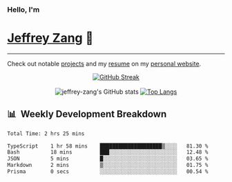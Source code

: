 
### Hello, I'm 
# [Jeffrey Zang](https://www.linkedin.com/in/jeffreyzang/) 🦀

---

Check out notable [projects](https://jeffz.dev/projects) and my [resume](https://jeffz.dev/resume) on my [personal website](https://jeffz.dev/).

<div align = 'center'>

[![GitHub Streak](https://github-readme-streak-stats.herokuapp.com/?user=jeffrey-zang&theme=tokyonight)](https://git.io/streak-stats)
<br></br>
![jeffrey-zang's GitHub stats](https://github-readme-stats.vercel.app/api?username=jeffrey-zang&show_icons=true&theme=tokyonight&hide_rank=true&hide=stars) 
[![Top Langs](https://github-readme-stats.vercel.app/api/top-langs/?username=jeffrey-zang&hide=ShaderLab,HLSL&layout=compact&theme=tokyonight)](https://github.com/anuraghazra/github-readme-stats)

</div>

## 📊 &nbsp;Weekly Development Breakdown
<!--START_SECTION:waka-->

```txt
Total Time: 2 hrs 25 mins

TypeScript    1 hr 58 mins    ████████████████████▒░░░░   81.30 %
Bash          18 mins         ███░░░░░░░░░░░░░░░░░░░░░░   12.48 %
JSON          5 mins          █░░░░░░░░░░░░░░░░░░░░░░░░   03.65 %
Markdown      2 mins          ▒░░░░░░░░░░░░░░░░░░░░░░░░   01.75 %
Prisma        0 secs          ░░░░░░░░░░░░░░░░░░░░░░░░░   00.54 %
```

<!--END_SECTION:waka-->

